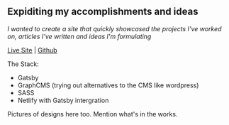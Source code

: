 ## Expiditing my accomplishments and ideas

_I wanted to create a site that quickly showcased the projects I've worked on, articles I've written and ideas I'm formulating_

[Live Site](https://minderva-17770.web.app/) | [Github](https://github.com/dwainetrain/minderva)

The Stack:

- Gatsby
- GraphCMS (trying out alternatives to the CMS like wordpress)
- SASS
- Netlify with Gatsby intergration

Pictures of designs here too.
Mention what's in the works.
